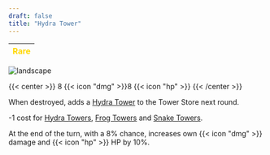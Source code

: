 ```yaml
---
draft: false
title: "Hydra Tower"
---
```

| <span style="color:Gold"> Rare </span> |
|--------|

![landscape](/images/towers/towerS_23.png)

{{< center >}}
8 {{< icon "dmg" >}}8 {{< icon "hp" >}}
{{< /center >}}

When destroyed, adds a [Hydra Tower](/towers/hydra-tower) to the Tower Store next round.

-1 cost for [Hydra Towers](/towers/hydra-towers), [Frog Towers](/towers/frog-towers) and [Snake Towers](/towers/snake-towers).

At the end of the turn, with a 8% chance, increases own {{< icon "dmg" >}} damage
and {{< icon "hp" >}} HP by 10%.